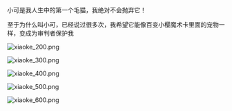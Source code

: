小可是我人生中的第一个毛猫，我绝对不会抛弃它！

至于为什么叫小可，已经说过很多次，我希望它能像百变小樱魔术卡里面的宠物一样，变成为审判者保护我

![xiaoke_200.png](https://s2.loli.net/2024/02/19/XCIomgBWkR5zhlb.png "xiaoke200")

![xiaoke_300.png](https://s2.loli.net/2024/02/19/AIoYfF9yTgmS12E.png "xiaoke300")

![xiaoke_400.png](https://s2.loli.net/2024/02/19/VwLo3e5ji1mzlfZ.png "xiaoke400")

![xiaoke_500.png](https://s2.loli.net/2024/02/19/XJRU7DmcuS2IYxj.png "xiaoke500")

![xiaoke_600.png](https://s2.loli.net/2024/02/19/CreDgn826EsquR5.png "xiaoke600")





